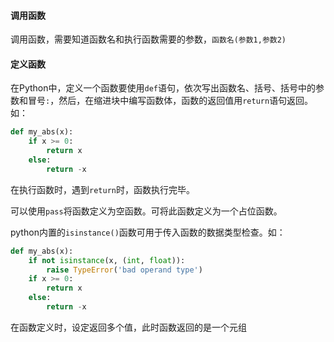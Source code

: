#### 调用函数

调用函数，需要知道函数名和执行函数需要的参数，`函数名(参数1,参数2)`

#### 定义函数

在Python中，定义一个函数要使用`def`语句，依次写出函数名、括号、括号中的参数和冒号`:`，然后，在缩进块中编写函数体，函数的返回值用`return`语句返回。如：

```python
def my_abs(x):
    if x >= 0:
        return x
    else:
        return -x
```

在执行函数时，遇到`return`时，函数执行完毕。

可以使用`pass`将函数定义为空函数。可将此函数定义为一个占位函数。

python内置的`isinstance()`函数可用于传入函数的数据类型检查。如：

```python
def my_abs(x):
    if not isinstance(x, (int, float)): 
        raise TypeError('bad operand type')
    if x >= 0:
        return x
    else:
        return -x
```

在函数定义时，设定返回多个值，此时函数返回的是一个元组